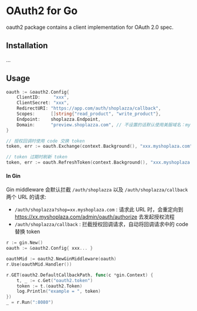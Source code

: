 # OAuth2 for Go

oauth2 package contains a client implementation for OAuth 2.0 spec.

## Installation
...

## Usage

```go
oauth := &oauth2.Config{
    ClientID:     "xxx",
    ClientSecret: "xxx",
    RedirectURI: "https://app.com/auth/shoplazza/callback",
    Scopes:      []string{"read_product", "write_product"},
    Endpoint:    shoplazza.Endpoint,
    Domain:      "preview.shoplazza.com", // 不设置的话默认使用美服域名：myshoplaza.com
}

// 授权回调时使用 code 交换 token
token, err := oauth.Exchange(context.Background(), "xxx.myshoplaza.com", "code")

// token 过期时刷新 token
token, err := oauth.RefreshToken(context.Background(), "xxx.myshoplaza.com", "refresh token")
```

#### In Gin
Gin middleware 会默认拦截 `/auth/shoplazza` 以及 `/auth/shoplazza/callback` 两个 URL 的请求:
- `/auth/shoplazza?shop=xx.myshoplaza.com` : 请求此 URL 时，会重定向到 https://xx.myshoplaza.com/admin/oauth/authorize 去发起授权流程
- `/auth/shoplazza/callback` : 拦截授权回调请求，自动将回调请求中的 code 替换 token

```go
r := gin.New()
oauth := &oauth2.Config{ xxx... }

oauthMid := oauth2.NewGinMiddleware(oauth)
r.Use(oauthMid.Handler())

r.GET(oauth2.DefaultCallbackPath, func(c *gin.Context) {
    t, _ := c.Get("oauth2.token")
    token := t.(oauth2.Token)
    log.Println("example = ", token)
})
_ = r.Run(":8080")
```